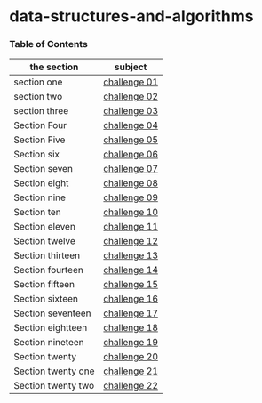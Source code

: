 # data-structures-and-algorithms

### Table of Contents

| the section        | subject                                                                                                              |
| ------------------ | -------------------------------------------------------------------------------------------------------------------- |
| section one        | [challenge 01](challenges/challenge-01/README.md)                                                                    |
| section two        | [challenge 02](challenges/challenge-02/README.md)                                                                    |
| section three      | [challenge 03](challenges/challenge-03/README.md)                                                                    |
| Section Four       | [challenge 04](https://docs.google.com/spreadsheets/d/11jCmZciGvRuKhXDzqX7kuDSQAOOGw7GARvPqL2YpGGU/edit?usp=sharing) |
| Section Five       | [challenge 05](Data-Structures/challenge-05/linked-list/README.md)                                                   |
| Section six        | [challenge 06](Data-Structures/challenge-06/linked_list_insertions/README.md)                                        |
| Section seven      | [challenge 07](Data-Structures/challenge-07/ll-kth-from-end/README.md)                                               |
| Section eight      | [challenge 08](Data-Structures/challenge-08/ll_zip/README.md)                                                        |
| Section nine       | [challenge 09](https://docs.google.com/spreadsheets/d/1WN-JrFp3wsV2XioFocBZaRwkR15zy0isUdQRXvtIi4A/edit#gid=0)       |
| Section ten        | [challenge 10](Data-Structures/stacks_and_queues/stacks_and_queues/README.md)                                        |
| Section eleven     | [challenge 11](challenges/queue_with_stacks/README.md)                                                               |
| Section twelve     | [challenge 12](challenges/fifo_animal_shelter/README.md)                                                             |
| Section thirteen   | [challenge 13](challenges/multi_bracket_validation/README.md)                                                        |
| Section fourteen   | [challenge 14](https://docs.google.com/spreadsheets/d/1m1fUckd_rjXtIc-50U2ozWW3ov9zcRr19XEaVD6dhPo/edit#gid=0)       |
| Section fifteen    | [challenge 15](Data-Structures/trees/README.md)                                                                      |
| Section sixteen    | [challenge 16](Data-Structures/trees/README.md)                                                                      |
| Section seventeen  | [challenge 17](challenges/tree-breadth-first/README.md)                                                              |
| Section eightteen  | [challenge 18](challenges/tree-fizz-buzz/README.md)                                                                  |
| Section nineteen   | [challenge 19](challenges/insertion-sort/README.md)                                                                  |
| Section twenty     | [challenge 20](challenges/merge-sort/README.md)                                                                      |
| Section twenty one | [challenge 21](challenges/quick-sort/README.md)                                                                      |
| Section twenty two | [challenge 22](Data-Structures/hash-table/README.md)                                                                 |
